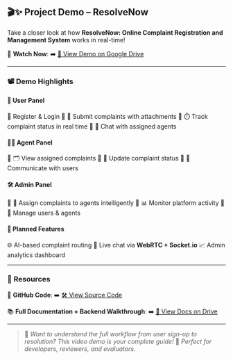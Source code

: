 

## 🎬✨ **Project Demo – ResolveNow**

Take a closer look at how **ResolveNow: Online Complaint Registration and Management System** works in real-time!

🔗 **Watch Now**:
➡️ [📂 View Demo on Google Drive](https://drive.google.com/drive/folders/13SH_oDOliIAMh1On58mvhGvEV1DbEtfj)

---

### 📽️ **Demo Highlights**

#### 👤 **User Panel**

🔸 Register & Login
🔸 📄 Submit complaints with attachments
🔸 ⏱️ Track complaint status in real time
🔸 💬 Chat with assigned agents

#### 👨‍💼 **Agent Panel**

🔸 🗂️ View assigned complaints
🔸 🔄 Update complaint status
🔸 📩 Communicate with users

#### 🛠️ **Admin Panel**

🔸 🧠 Assign complaints to agents intelligently
🔸 📊 Monitor platform activity
🔸 👥 Manage users & agents


#### 🌟 **Planned Features**

🌐 AI-based complaint routing
🧵 Live chat via **WebRTC + Socket.io**
📈 Admin analytics dashboard

---

### 📎 **Resources**

📂 **GitHub Code**:
➡️ [🛠️ View Source Code](https://github.com/M-vinay17/ResolveNow-Your-Platform-for-Online-Complaints)

📚 **Full Documentation + Backend Walkthrough**:
➡️ [📄 View Docs on Drive](https://drive.google.com/drive/folders/13SH_oDOliIAMh1On58mvhGvEV1DbEtfj)

---

> 📝 *Want to understand the full workflow from user sign-up to resolution? This video demo is your complete guide!*
> 🎯 *Perfect for developers, reviewers, and evaluators.*



